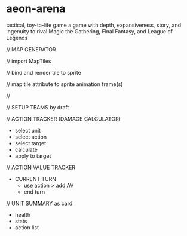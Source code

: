 aeon-arena
==========

tactical, toy-to-life game
a game with depth, expansiveness, story, and ingenuity to rival Magic the Gathering, Final Fantasy, and League of Legends

// MAP GENERATOR

// import MapTiles

// bind and render tile to sprite

// map tile attribute to sprite animation frame(s)

// 


// SETUP TEAMS
by draft




// ACTION TRACKER (DAMAGE CALCULATOR)

- select unit
- select action
- select target
- calculate
- apply to target


// ACTION VALUE TRACKER


- CURRENT TURN 
  - use action > add AV
  - end turn


// UNIT SUMMARY as card
- health
- stats
- action list